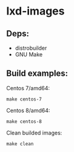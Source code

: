 lxd-images
===

Deps:
---

* distrobuilder
* GNU Make

Build examples:
---

Centos 7/amd64:
```
make centos-7
```

Centos 8/amd64:
```
make centos-8
```

Clean builded images:
```
make clean
```
